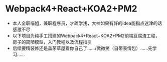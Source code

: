 # Webpack4+React+KOA2+PM2
* 本人全职喵姐，兼职程序员，才疏学浅，大神如果有好的idea能指点迷津的话感激不尽
* 以下项目为纯手工搭建的Webpack4+React+KOA2+PM2前端豆腐渣工程，房子的简陋模型，入门教程以及流程指引
* 后续要精装修还是盖茅草屋看你自己了……/微微笑（自带表情包）……先学习…...